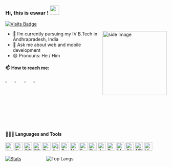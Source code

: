   ### Hi, this is eswar !  <img src="https://github.com/sciencepal/sciencepal/blob/master/assets/Hi.gif" width="29px">
  [![Visits Badge](https://badges.pufler.dev/visits/eshwarnadh/eshwarnadh)](https://badges.pufler.dev/visits/eshwarnadh/eshwarnadh)
  
<img src="https://github.com/sciencepal/sciencepal/blob/master/assets/life_balance.gif" alt="side Image" align="right" width="200" height="auto" />
  
  - 🔭 I’m currently pursuing my IV B.Tech in Andhrapradesh, India
  - 💬 Ask me about web and mobile development
  - 😄 Pronouns: He / Him
  
  #### 📫 How to reach me:
  
  [<img src="https://img.icons8.com/color/48/000000/twitter.png" width="3.5%"/>](https://twitter.com/eshwarnadh)  &nbsp; [<img src="https://img.icons8.com/color/48/000000/linkedin.png" width="3.5%"/>](https://www.linkedin.com/in/eswara-nadh-686658166/)  &nbsp; [<img src="https://img.icons8.com/fluent/48/000000/facebook-new.png" width="3.5%"/>](https://www.facebook.com/nadh.eshwar/)  &nbsp; [<img src="https://img.icons8.com/fluent/48/000000/instagram-new.png" width="3.5%"/>](https://www.instagram.com/eshwar_nadh/)  &nbsp; 
  
  #### 👨🏻‍💻 Languages and Tools <br />
   <a href="https://developer.mozilla.org/en-US/docs/Web/JavaScript" title="JavaScript"><img src="https://github.com/tomchen/stack-icons/blob/master/logos/javascript.svg" alt="JavaScript" width="25px" height="25px"></a>
   <a href="https://firebase.google.com/" title="Firebase"><img src="https://github.com/tomchen/stack-icons/blob/master/logos/firebase.svg" alt="Firebase" width="25px" height="25px"></a>
   <a href="https://cloud.google.com/" title="Google Cloud Platform"><img src="https://github.com/tomchen/stack-icons/blob/master/logos/google-cloud-platform.svg" alt="GCS" width="25px" height="25px"></a>
 <a href="https://www.w3.org/TR/CSS/" title="CSS3"><img src="https://github.com/tomchen/stack-icons/blob/master/logos/css-3.svg" alt="CSS3" width="25px" height="25px"></a>
 <a href="https://reactjs.org/" title="React"><img src="https://github.com/tomchen/stack-icons/blob/master/logos/react.svg" alt="React" width="25px" height="25px"></a>
 <a href="https://jquery.com/" title="jQuery"><img src="https://github.com/tomchen/stack-icons/blob/master/logos/jquery-icon.svg" alt="jQuery" width="25px" height="25px"></a>
 <a href="https://getbootstrap.com/" title="Bootstrap"><img src="https://github.com/tomchen/stack-icons/blob/master/logos/bootstrap.svg" alt="Bootstrap" width="25px" height="25px"></a>
 <a href="https://nodejs.org/" title="Node.js"><img src="https://github.com/tomchen/stack-icons/blob/master/logos/nodejs-icon.svg" alt="Node.js" width="25px" height="25px"></a>
<a href="https://expressjs.com/" title="Express"><img src="https://github.com/tomchen/stack-icons/blob/master/logos/express.svg" alt="Express" width="25px" height="25px"></a>
<a href="https://php.net/" title="PHP"><img src="https://github.com/tomchen/stack-icons/blob/master/logos/php.svg" alt="PHP" width="25px" height="25px"></a>
<a href="https://www.java.com/" title="Java"><img src="https://github.com/tomchen/stack-icons/blob/master/logos/java.svg" alt="Java" width="25px" height="25px"></a>
 <a href="https://www.python.org/" title="Python"><img src="https://github.com/tomchen/stack-icons/blob/master/logos/python.svg" alt="Python" width="25px" height="25px"></a>
 <a href="https://www.mongodb.org/" title="MongoDB"><img src="https://github.com/tomchen/stack-icons/blob/master/logos/mongodb-icon.svg" alt="MongoDB" width="25px" height="25px"></a>
 <a href="https://git-scm.com/" title="Git"><img src="https://github.com/tomchen/stack-icons/blob/master/logos/git-icon.svg" alt="Git" width="25px" height="25px"></a>
<a href="https://www.npmjs.com/" title="NPM"><img src="https://github.com/tomchen/stack-icons/blob/master/logos/npm.svg" alt="NPM" width="25px" height="25px"></a>
<a href="https://code.visualstudio.com/" title="Visual Studio Code"><img src="https://github.com/tomchen/stack-icons/blob/master/logos/visual-studio-code.svg" alt="Visual Studio Code" width="25px" height="25px"></a>

  
  [![Stats](https://github-readme-stats.vercel.app/api?username=eshwarnadh&show_icons=true&theme=tokyonight)](https://github-readme-stats.vercel.app/api?username=eshwarnadh&show_icons=true&theme=tokyonight)&nbsp; &nbsp; &nbsp; &nbsp; &nbsp; &nbsp; &nbsp; &nbsp; &nbsp; &nbsp; 
  ![Top Langs](https://github-readme-stats.vercel.app/api/top-langs/?username=eshwarnadh&theme=tokyonight)
